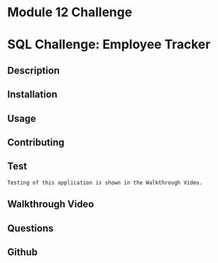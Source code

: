 # Module 12 Challenge

# SQL Challenge: Employee Tracker

## Description

## Installation

## Usage

## Contributing

## Test

```
Testing of this application is shown in the Walkthrough Video.
```

## Walkthrough Video

## Questions

## Github
